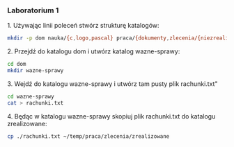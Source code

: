 ### Laboratorium 1

1\. Używając linii poleceń stwórz strukturę katalogów:

```sh
mkdir -p dom nauka/{c,logo,pascal} praca/{dokumenty,zlecenia/{niezrealizowane,zrealizowane}}
```

2\. Przejdź do katalogu dom i utwórz katalog wazne-sprawy:

```sh
cd dom
mkdir wazne-sprawy
```

3\. Wejdź do katalogu wazne-sprawy i utwórz tam pusty plik rachunki.txt"

```sh
cd wazne-sprawy
cat > rachunki.txt
```

4\. Będąc w katalogu wazne-sprawy skopiuj plik rachunki.txt do katalogu zrealizowane:

```sh
cp ./rachunki.txt ~/temp/praca/zlecenia/zrealizowane
```



